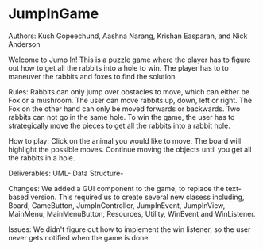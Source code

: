 # JumpInGame

Authors: Kush Gopeechund, Aashna Narang, Krishan Easparan, and Nick Anderson

Welcome to Jump In! This is a puzzle game where the player
has to figure out how to get all the rabbits into a hole to win. The player 
has to to maneuver the rabbits and foxes to find the solution.


Rules: 
Rabbits can only jump over obstacles to move, which can either be Fox or a mushroom.
The user can move rabbits up, down, left or right. The Fox on the other hand
can only be moved forwards or backwards. Two rabbits can not go in the same hole.
To win the game, the user has to strategically move the pieces to get all the rabbits
into a rabbit hole.


How to play:
Click on the animal you would like to move. The board will highlight the possible moves.
Continue moving the objects until you get all the rabbits in a hole.


Deliverables:
UML-
Data Structure-


Changes:
We added a GUI component to the game, to replace the text-based version. This required us
to create several new clasess including, Board, GameButton, JumpInController, JumpInEvent, 
JumpInView, MainMenu, MainMenuButton, Resources, Utility, WinEvent and WinListener.

Issues:
We didn't figure out how to implement the win listener, so the user never gets notified when
the game is done.

